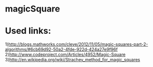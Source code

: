 magicSquare
===========
Used links:
=====
1)http://blogs.mathworks.com/cleve/2012/11/05/magic-squares-part-2-algorithms/#6cb69d92-50a2-4fde-922d-424a27e9f96f
2)http://www.codeproject.com/Articles/4952/Magic-Square
3)http://en.wikipedia.org/wiki/Strachey_method_for_magic_squares
